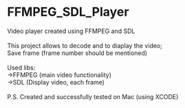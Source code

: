 # FFMPEG_SDL_Player<br />
Video player created using FFMPEG and SDL<br />
<br />
This project allows to decode and to diaplay the video;<br />
Save frame (frame number should be mentioned) <br />
<br />
Used libs:<br />
->FFMPEG (main video functionality)<br />
->SDL (Display video, each frame)<br />
<br />
P.S. Created and successfully tested on Mac (using XCODE)<br />
